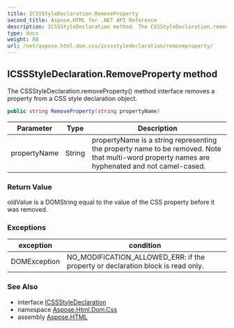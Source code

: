 ```yaml
---
title: ICSSStyleDeclaration.RemoveProperty
second_title: Aspose.HTML for .NET API Reference
description: ICSSStyleDeclaration method. The CSSStyleDeclaration.removeProperty method interface removes a property from a CSS style declaration object
type: docs
weight: 80
url: /net/aspose.html.dom.css/icssstyledeclaration/removeproperty/
---
```

## ICSSStyleDeclaration.RemoveProperty method

The CSSStyleDeclaration.removeProperty() method interface removes a property from a CSS style declaration object.

```csharp
public string RemoveProperty(string propertyName)
```

| Parameter | Type | Description |
| --- | --- | --- |
| propertyName | String | propertyName is a string representing the property name to be removed. Note that multi-word property names are hyphenated and not camel-cased. |

### Return Value

oldValue is a DOMString equal to the value of the CSS property before it was removed.

### Exceptions

| exception | condition |
| --- | --- |
| DOMException | NO_MODIFICATION_ALLOWED_ERR: if the property or declaration block is read only. |

### See Also

* interface [ICSSStyleDeclaration](../)
* namespace [Aspose.Html.Dom.Css](../../icssstyledeclaration/)
* assembly [Aspose.HTML](../../../)
